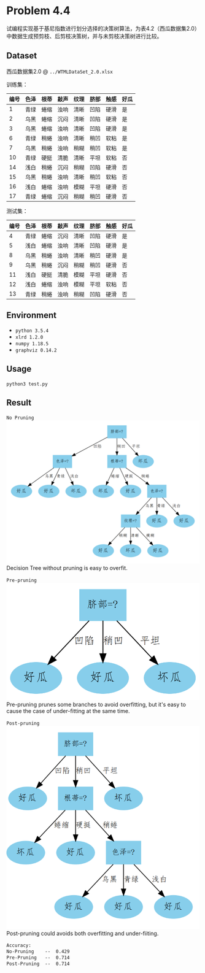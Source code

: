 # Problem 4.4
试编程实现基于基尼指数进行划分选择的决策树算法，为表4.2（西瓜数据集2.0）中数据生成预剪枝、后剪枝决策树，并与未剪枝决策树进行比较。

## Dataset
西瓜数据集2.0 @ `../WTMLDataSet_2.0.xlsx`  

训练集：

编号|	色泽|	根蒂|	敲声|	纹理|	脐部|	触感|	好瓜|
|-|-|-|-|-|-|-|-|
1|	青绿|	蜷缩|	浊响|	清晰|	凹陷|	硬滑|	是
2|	乌黑|	蜷缩|	沉闷|	清晰|	凹陷|	硬滑|	是
3|	乌黑|	蜷缩|	浊响|	清晰|	凹陷|	硬滑|	是
6|	青绿|	稍蜷|	浊响|	清晰|	稍凹|	软粘|	是
7|	乌黑|	稍蜷|	浊响|	稍糊|	稍凹|	软粘|	是
10|	青绿|	硬挺|	清脆|	清晰|	平坦|	软粘|	否
14|	浅白|	稍蜷|	沉闷|	稍糊|	凹陷|	硬滑|	否
15|	乌黑|	稍蜷|	浊响|	清晰|	稍凹|	软粘|	否
16|	浅白|	蜷缩|	浊响|	模糊|	平坦|	硬滑|	否
17|	青绿|	蜷缩|	沉闷|	稍糊|	稍凹|	硬滑|	否

测试集：

编号|	色泽|	根蒂|	敲声|	纹理|	脐部|	触感|	好瓜|
|-|-|-|-|-|-|-|-|
4|	青绿|	蜷缩|	沉闷|	清晰|	凹陷|	硬滑|	是
5|	浅白|	蜷缩|	浊响|	清晰|	凹陷|	硬滑|	是
8|	乌黑|	稍蜷|	浊响|	清晰|	稍凹|	硬滑|	是
9|	乌黑|	稍蜷|	沉闷|	稍糊|	稍凹|	硬滑|	否
11|	浅白|	硬挺|	清脆|	模糊|	平坦|	硬滑|	否
12|	浅白|	蜷缩|	浊响|	模糊|	平坦|	软粘|	否
13|	青绿|	稍蜷|	浊响|	稍糊|	凹陷|	硬滑|	否

## Environment
- `python 3.5.4`  
- `xlrd 1.2.0`  
- `numpy 1.18.5`
- `graphviz 0.14.2`

## Usage
```Shell
python3 test.py
```

## Result
`No Pruning`  
![image](./No-Pruning.png)  
Decision Tree without pruning is easy to overfit.  
  

`Pre-pruning`  
![image](./Pre-Pruning.png)  
Pre-pruning prunes some branches to avoid overfitting, but it's easy to cause the case of under-fitting at the same time.  
  
  

`Post-pruning`  
![image](./Post-Pruning.png)  
Post-pruning could avoids both overfitting and under-fiiting.  
  


```
Accuracy:
No-Pruning    --  0.429
Pre-Pruning   --  0.714
Post-Pruning  --  0.714
```